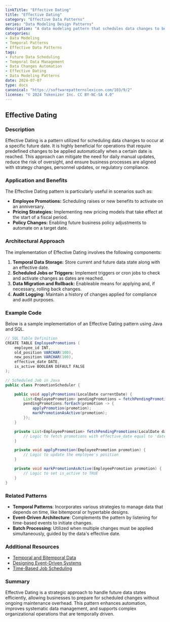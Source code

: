 ```yaml
---
linkTitle: "Effective Dating"
title: "Effective Dating"
category: "Effective Data Patterns"
series: "Data Modeling Design Patterns"
description: "A data modeling pattern that schedules data changes to become effective at a specified future date, which allows for automatic updates when that date is reached. Useful for handling future changes in business operations seamlessly."
categories:
- Data Modeling
- Temporal Patterns
- Effective Data Patterns
tags:
- Future Data Scheduling
- Temporal Data Management
- Data Changes Automation
- Effective Dating
- Data Modeling Patterns
date: 2024-07-07
type: docs
canonical: "https://softwarepatternslexicon.com/103/9/2"
license: "© 2024 Tokenizer Inc. CC BY-NC-SA 4.0"
---
```


## Effective Dating

### Description

Effective Dating is a pattern utilized for scheduling data changes to occur at a specific future date. It is highly beneficial for operations that require predefined changes to be applied automatically when a certain date is reached. This approach can mitigate the need for daily manual updates, reduce the risk of oversight, and ensure business processes are aligned with strategy changes, personnel updates, or regulatory compliance.

### Application and Benefits

The Effective Dating pattern is particularly useful in scenarios such as:
- **Employee Promotions:** Scheduling raises or new benefits to activate on an anniversary.
- **Pricing Strategies:** Implementing new pricing models that take effect at the start of a fiscal period.
- **Policy Changes:** Enabling future business policy adjustments to automate on a target date.

### Architectural Approach

The implementation of Effective Dating involves the following components:
1. **Temporal Data Storage:** Store current and future data state along with an effective date.
2. **Scheduled Jobs or Triggers:** Implement triggers or cron jobs to check and activate changes as dates are reached.
3. **Data Migration and Rollback:** Enableable means for applying and, if necessary, rolling back changes.
4. **Audit Logging:** Maintain a history of changes applied for compliance and audit purposes.

### Example Code

Below is a sample implementation of an Effective Dating pattern using Java and SQL.

```java
// SQL Table Definition
CREATE TABLE EmployeePromotions (
    employee_id INT,
    old_position VARCHAR(100),
    new_position VARCHAR(100),
    effective_date DATE,
    is_active BOOLEAN DEFAULT FALSE
);

// Scheduled Job in Java
public class PromotionScheduler {

    public void applyPromotions(LocalDate currentDate) {
        List<EmployeePromotion> pendingPromotions = fetchPendingPromotions(currentDate);
        pendingPromotions.forEach(promotion -> {
            applyPromotion(promotion);
            markPromotionAsActive(promotion);
        });
    }

    private List<EmployeePromotion> fetchPendingPromotions(LocalDate date) {
        // Logic to fetch promotions with effective_date equal to 'date' and is_active = FALSE
    }

    private void applyPromotion(EmployeePromotion promotion) {
        // Logic to update the employee's position
    }

    private void markPromotionAsActive(EmployeePromotion promotion) {
        // Logic to set is_active to TRUE
    }
}
```

### Related Patterns

- **Temporal Patterns**: Incorporates various strategies to manage data that depends on time, like bitemporal or hypertable designs.
- **Event-Driven Architecture**: Complements the pattern by listening for time-based events to initiate changes.
- **Batch Processing**: Utilized when multiple changes must be applied simultaneously, guided by the data's effective date.

### Additional Resources

- [Temporal and Bitemporal Data](https://en.wikipedia.org/wiki/Temporal_database)
- [Designing Event-Driven Systems](https://martinfowler.com/articles/201701-event-driven.html)
- [Time-Based Job Scheduling](https://docs.spring.io/spring-batch/docs/current/reference/html/scalability.html)

### Summary

Effective Dating is a strategic approach to handle future data states efficiently, allowing businesses to prepare for scheduled changes without ongoing maintenance overhead. This pattern enhances automation, improves systematic data management, and supports complex organizational operations that are temporally driven.
